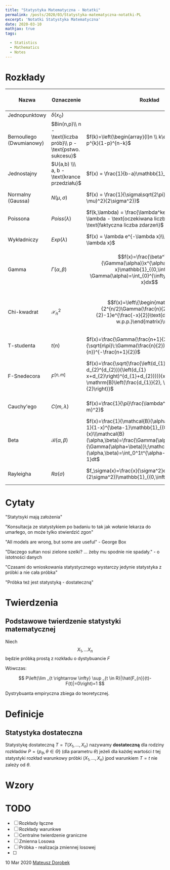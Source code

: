 ```yaml
---
title: "Statystyka Matematyczna - Notatki"
permalink: /posts/2020/03/Statystyka-matematyczna-notatki-PL
excerpt: 'Notatki Statystyka Matematyczna'
date: 2020-03-10
mathjax: true
tags:

  - Statistics
  - Mathematics
  - Notes
---
```


# Rozkłady

| Nazwa                     | Oznaczenie                                                   | Rozkład                                                      | Miary                                                | Funkcja tworząca momenty | Właściwości                                                  |
| ------------------------- | ------------------------------------------------------------ | ------------------------------------------------------------ | ---------------------------------------------------- | ---------------------------------- | ------------------------------------------------------------ |
| Jednopunktowy | $\delta(x_0)$ |  | $EX = x_0, VX = 0$ |  |  |
| Bernoullego (Dwumianowy) | $Bin(n,p)\\ n - \text{liczba prób}\\ p -  \text{pstwo. sukcesu}$ | $f(k)=\left(\begin{array}{l}n \\ k\end{array}\right) p^{k}(1-p)^{n-k}$ | $EX=np \\ VX=np(1-p)$                                | $\varphi_{X}(t)=q+p e^t$ | n - duże p-małe to $Bin(n,p) \sim Poiss(np)$                 |
| Jednostajny               | $U(a,b) \\\ a, b - \text{krance przedziału}$                 | $f(x) = \frac{1}{b-a}\mathbb{1}_{(a,b)}(x)$ | $EX = \frac{1}{b-a}\\ VX = \frac{(b-a)^2}{12}$        | $\varphi_{X}(t)=\frac{e^{ t b}-e^{ t a}}{ t(b-a)}$ |                                                              |
| Normalny (Gaussa)         | $N(\mu,\sigma)$                                              | $f(x) = \frac{1}{\sigma\sqrt{2\pi}}e^{-\frac{(x-\mu)^2}{2\sigma^2}}$ | $EX = \mu\\ VX=\sigma^2$                              |                                    | $\bar{X} \sim N(\mu,\frac{\sigma}{\sqrt{n}})\\ \sum{X^2}\sim \mathcal{X}^2_n$ |
| Poissona                  | $Poiss(\lambda)$                                             | $f(k,\lambda) = \frac{\lambda^ke^{-\lambda}}{k!}\\ \lambda - \text{oczekiwana liczba zdarzeń}\\ k - \text{faktyczna liczba zdarzeń}$ | $EX = \lambda\\ VX=\lambda$                           | $\varphi_{X}(t)=e^{\lambda\left(e^{ t}-1\right)}$ |                                                              |
| Wykładniczy               | $Exp(\lambda)$                                               | $f(x) = \lambda e^{-\lambda x}\\ F(x) = 1-e^{-\lambda x}$   | $EX=\frac{1}{\lambda}\\ VX = \frac{1}{\lambda^2}$     | $\varphi_{X}(t)=\frac{\lambda}{\lambda-t}$ | $Exp(\lambda)=\Gamma(1,\lambda)$                             |
| Gamma                     | $\Gamma(\alpha,\beta)$                                       | $$f(x)=\frac{\beta^\alpha}{\Gamma(\alpha)}x^{\alpha-1}e^{-\beta x}\mathbb{1}_{(0,\infty)}(x)\\ \Gamma(\alpha)=\int_{0}^{\infty}x^{\alpha-1}e^{-x}dx$$ | $EX=\frac{\alpha}{\beta}\\ VX=\frac{\alpha}{\beta^2}$ | $\varphi_{X}(t)=\frac{1}{(1-t \lambda)^{p}}$ | $\Gamma(1)=1\\\Gamma(n+1)=n! \::n\in N\\\Gamma(\frac{1}{2})=\sqrt{\pi}$ |
| Chi-kwadrat               | $\mathcal{X}^2_n$                      | $$f(x)=\left\{\begin{matrix}\frac{1}{2^{n/2}\Gamma(\frac{n}{2})}x^{\frac{n}{2}-1}e^{\frac{-x}{2}}\text{dla }x>0\\ 0\text{ w.p.p.}\end{matrix}\right.$$ | $EX = n\\ VX=2n$                                      | $\varphi_{X}(t)=(1-2 t)^{-n / 2} \text{ dla } 2 t<1$ | $X=\sum Z_i^2\;Z_i\sim N(0,1)\;(Z_1,\dots,Z_n) \:iid\\ X\sim \mathcal{X}^2_n\; n\bar Z^2 = (\sqrt{n} \bar{Z})^2\sim \mathcal{X}^2_1\; \mathcal{X}^2_n \sim \Gamma(\frac{n}{2}, \frac{1}{2})$ |
| T-studenta                | $t(n)$                                                       | $f(x)=\frac{\Gamma(\frac{n+1}{2})}{\sqrt{n\pi}\:\Gamma(\frac{n}{2})}(1+\frac{x^2}{n})^{-\frac{n+1}{2}}$ | $EX=0\;n>1\\ VX=\frac{n}{n-2}\;n>2$                 | (nieokreślona) | $T=\frac{Z}{\sqrt{\frac{X}{n}}}\;Z\sim N(0,1)\;X\sim \mathcal{X}^2_n$ |
| F-Snedecora               | $F^{[n,m]}$                                                  | $f(x)=\frac{\sqrt{\frac{\left(d_{1} x\right)^{d_{1}} d_{2}^{d_{2}}}{\left(d_{1} x+d_{2}\right)^{d_{1}+d_{2}}}}}{x \mathrm{B}\left(\frac{d_{1}}{2}, \frac{d_{2}}{2}\right)}$ | $EX=\frac{m}{m-2} \;m>2\\ VX=\frac{2 m^{2}\left(n+m-2\right)}{n\left(m-2\right)^{2}\left(m-4\right)} \; m>4$ |                                    | $F = \frac{\frac{X}{n}}{\frac{Y}{m}}\;X\sim \mathcal{X}^2_n\;Y\sim \mathcal{X}^2_m$ |
| Cauchy'ego                | $C(m,\lambda)$                                               | $f(x)=\frac{1}{\pi}\frac{\lambda^2}{\lambda^2+(x-m)^2}$      | $EX$ i $VX$ nie istnieją. | $\varphi_{X}(t)=e^{t m-\lambda}$ | $C = \frac{X_1}{X_2}\; X_1,X_x\sim N(0,1)\\ C\sim C(m,\lambda) $ |
| Beta                      | $\mathcal{B}(\alpha,\beta)$                                        | $f(x)=\frac{1}{\mathcal{B}(\alpha,\beta)}x^{\alpha-1}(1-x)^{\beta-1}\mathbb{1}_{(0,1)}(x)\\\mathcal{B}(\alpha,\beta)=\frac{\Gamma(\alpha)\Gamma(\beta)}{\Gamma(\alpha+\beta)}\;\mathcal{B}(\alpha,\beta)=\int_0^1t^{\alpha-1}(1-t)^{\beta-1}dt$ | $EX = \frac{\alpha}{\alpha+\beta}\\ VX=\frac{\alpha \beta}{(\alpha+\beta)^{2}(\alpha+\beta+1)}$ |                                    |                                                              |
| Rayleigha                 | $Ra(\sigma)$                                                 | $f_\sigma(x)=\frac{x}{\sigma^2}e^{-\frac{x^2}{2\sigma^2}}\mathbb{1}_{(0,\infty)}(x)$ | $EX=\sigma\sqrt{\frac{\pi}{2}}\\ VX=\frac{4-\pi}{2}\sigma^2$ |                                    |                                                              |



# Cytaty

"Statytsyki mają założenia"

"Konsultacja ze statystykiem po badaniu to tak jak wołanie lekarza do umarłego, on może tylko stwierdzić zgon"

"All models are wrong, but some are useful" - George Box

"Dlaczego sułtan nosi zielone szelki? ... żeby mu spodnie nie spadały." - o istotności danych

"Czasami do wnioskowania statystycznego wystarczy jedynie statystyka z próbki a nie cała próbka"

"Próbka też jest statystyką - dostateczną"

# Twierdzenia

## Podstawowe twierdzenie statystyki matematycznej

Niech $$X_1, ... X_n$$ będzie próbką prostą z rozkładu o dystybuancie $F$ 

Wówczas:

$$
P\left(\lim _{t \rightarrow \infty} \sup _{t \in R}|\hat{F_{n}}(t)-F(t)|=0\right)=1
$$

Dystrybuanta empiryczna zbiega do teoretycznej.

# Definicje

## Statystyka dostateczna

Statystykę dostateczną $T = T(X_1, ..., X_n)$ nazywamy **dostateczną** dla rodziny rozkładów $P = \{p_{\theta}, \theta \in \Theta\}$ (dla parametru $\theta$) jeżeli dla każdej wartości $t$ tej statystyki rozkład warunkowy próbki $(X_1, \dots, X_n)$ jpod warunkiem $T = t$ nie zależy od $\theta$.



# Wzory

# TODO

- [ ] Rozkłady łączne
- [ ] Rozkłady warunkwe
- [ ] Centralne twierdzenie  graniczne
- [ ] Zmienna Losowa
- [ ] Próbka - realizacja zmiennej losowej
- [ ] 



10 Mar 2020 [Mateusz Dorobek](https://mateuszdorobek.pl/)